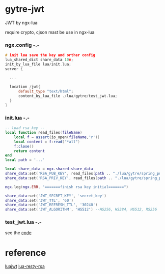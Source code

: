 # gytre-jwt
JWT by ngx-lua

require crypto, cjson
mast be use in ngx-lua

### ngx.config -.-
```cpp
# init lua save the key and orther config
lua_shared_dict share_data 10m;
init_by_lua_file lua/init.lua;
server {

  ...
  
  location /jwt{
      default_type "text/html";
      content_by_lua_file ./lua/gytre/test_jwt.lua;
  }
}
```

### init.lua -.-
```lua
-- load rsa key --
local function read_files(fileName)
    local f = assert(io_open(fileName,'r'))
    local content = f:read("*all")
    f:close()
    return content
end
local path = '...'

local share_data = ngx.shared.share_data
share_data:set('RSA_PUB_KEY', read_files(path .. "./lua/gytre/spring_public_key.pem"))
share_data:set('RSA_PRIV_KEY', read_files(path .. "./lua/gytre/spring_private_key.pem"))

ngx.log(ngx.ERR, "=======finish rsa key initial=======")

share_data:set('JWT_SECRET_KEY', 'secret_key')
share_data:set('JWT_TTL', '60')
share_data:set('JWT_REFRESH_TTL', '30240')
share_data:set('JWT_ALGORITHM', 'HS512') --HS256, HS384, HS512, RS256

```

### test_jwt.lua -.-
see the [code](https://github.com/legenove/gytre-jwt/blob/master/gytre/test_jwt.lua)

#  reference
[luajwt](https://github.com/x25/luajwt)
[lua-resty-rsa](https://github.com/doujiang24/lua-resty-rsa)
